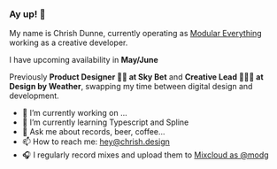 ### Ay up! 🦆

My name is Chrish Dunne, currently operating as [Modular Everything](https://github.com/modular-everything) working as a creative developer.

I have upcoming availability in **May/June**

Previously **Product Designer ✍🏻  at Sky Bet** and **Creative Lead 👨🏻‍🎨  at Design by Weather**, swapping my time between digital design and development.

- 🔭 I’m currently working on ...
- 🌱 I’m currently learning Typescript and Spline
- 💬 Ask me about records, beer, coffee...
- 📫 How to reach me: hey@chrish.design
- 🎧 I regularly record mixes and upload them to [Mixcloud as @modg](https://mixcloud.com/modg)
